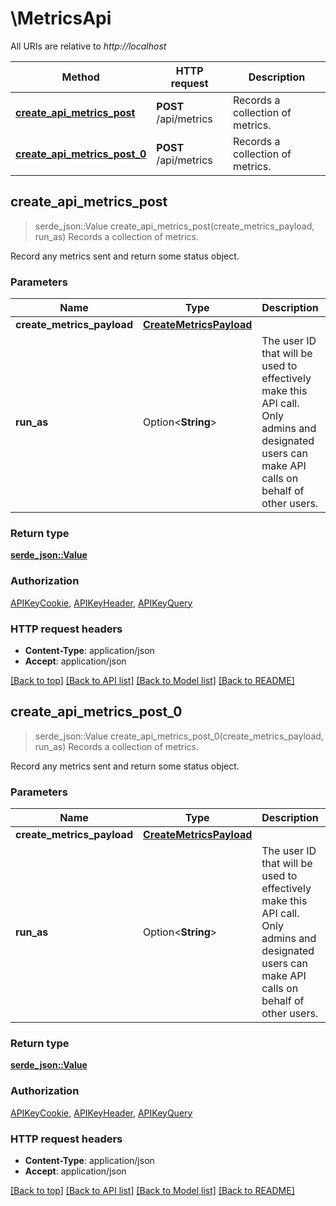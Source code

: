 # \MetricsApi

All URIs are relative to *http://localhost*

Method | HTTP request | Description
------------- | ------------- | -------------
[**create_api_metrics_post**](MetricsApi.md#create_api_metrics_post) | **POST** /api/metrics | Records a collection of metrics.
[**create_api_metrics_post_0**](MetricsApi.md#create_api_metrics_post_0) | **POST** /api/metrics | Records a collection of metrics.



## create_api_metrics_post

> serde_json::Value create_api_metrics_post(create_metrics_payload, run_as)
Records a collection of metrics.

Record any metrics sent and return some status object.

### Parameters


Name | Type | Description  | Required | Notes
------------- | ------------- | ------------- | ------------- | -------------
**create_metrics_payload** | [**CreateMetricsPayload**](CreateMetricsPayload.md) |  | [required] |
**run_as** | Option<**String**> | The user ID that will be used to effectively make this API call. Only admins and designated users can make API calls on behalf of other users. |  |

### Return type

[**serde_json::Value**](serde_json::Value.md)

### Authorization

[APIKeyCookie](../README.md#APIKeyCookie), [APIKeyHeader](../README.md#APIKeyHeader), [APIKeyQuery](../README.md#APIKeyQuery)

### HTTP request headers

- **Content-Type**: application/json
- **Accept**: application/json

[[Back to top]](#) [[Back to API list]](../README.md#documentation-for-api-endpoints) [[Back to Model list]](../README.md#documentation-for-models) [[Back to README]](../README.md)


## create_api_metrics_post_0

> serde_json::Value create_api_metrics_post_0(create_metrics_payload, run_as)
Records a collection of metrics.

Record any metrics sent and return some status object.

### Parameters


Name | Type | Description  | Required | Notes
------------- | ------------- | ------------- | ------------- | -------------
**create_metrics_payload** | [**CreateMetricsPayload**](CreateMetricsPayload.md) |  | [required] |
**run_as** | Option<**String**> | The user ID that will be used to effectively make this API call. Only admins and designated users can make API calls on behalf of other users. |  |

### Return type

[**serde_json::Value**](serde_json::Value.md)

### Authorization

[APIKeyCookie](../README.md#APIKeyCookie), [APIKeyHeader](../README.md#APIKeyHeader), [APIKeyQuery](../README.md#APIKeyQuery)

### HTTP request headers

- **Content-Type**: application/json
- **Accept**: application/json

[[Back to top]](#) [[Back to API list]](../README.md#documentation-for-api-endpoints) [[Back to Model list]](../README.md#documentation-for-models) [[Back to README]](../README.md)

